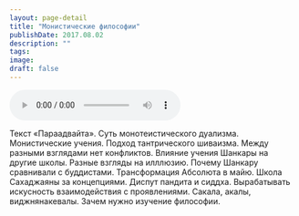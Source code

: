 ```yaml
---
layout: page-detail
title: "Монистические философии"
publishDate: 2017.08.02
description: ""
tags:
image:
draft: false
---
```


<audio title="2017.08.02 - Монистические философии.mp3" src="/upload/iblock/80c/80c0ee15799f36928611c846d4475ba5.mp3" controls=""></audio>

 Текст «Параадвайта». Суть монотеистического дуализма. Монистические учения. Подход тантрического шиваизма. Между разными взглядами нет конфликтов. Влияние учения Шанкары на другие школы. Разные взгляды на илллюзию. Почему Шанкару сравнивали с буддистами. Трансформация Абсолюта в майю. Школа Сахаджаяны за концепциями. Диспут пандита и сиддха. Вырабатывать искусность взаимодействия с проявлениями. Сакала, акалы, виджнянакевалы. Зачем нужно изучение философии. 

  

